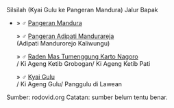 Silsilah (Kyai Gulu ke Pangeran Mandura)
Jalur Bapak

*	» ♂ [Pangeran Mandura][771620]

	» ♂ [Pangeran Adipati Mandurareja][856186]
	<br/>(Adipati Mandurorejo Kaliwungu)

	» ♂ [Raden Mas Tumenggung Karto Nagoro][925660]
	<br/>/ Ki Ageng Ketib Grobogan/ Ki Ageng Ketib Pati

	» ♂ [Kyai Gulu][925662]
	<br/>/ Ki Ageng Gulu/ Panggulu di Lawean

Sumber: rodovid.org
Catatan: sumber belum tentu benar.

[771620]: http://id.rodovid.org/wk/Orang:771620
[856186]: http://id.rodovid.org/wk/Orang:856186
[925660]: http://id.rodovid.org/wk/Orang:925660
[925662]: http://id.rodovid.org/wk/Orang:925662
